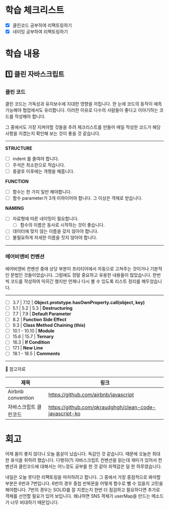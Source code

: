 # 학습 체크리스트

- [x] 클린코드 공부하여 리팩토링하기
- [x] 네이밍 공부하여 리팩토링하기

# 학습 내용

## 1️⃣ 클린 자바스크립트

### 클린 코드

클린 코드는 가독성과 유지보수에 지대한 영향을 끼칩니다. 한 눈에 코드의 동작이 예측 가능해야 협업에서도 유리합니다. 이러한 이유로 다수의 사람들이 좋다고 이야기하는 코드를 작성해야 합니다.

그 중에서도 가장 지켜야할 것들을 추려 체크리스트를 만들어 매일 작성한 코드가 해당 사항을 지켰는지 확인해 보는 것이 좋을 것 같습니다.

---

**STRUCTURE**

- [ ] indent 를 줄여야 합니다.
- [ ] 주석은 최소한으로 적습니다.
- [ ] 중괄호 이후에는 개행을 해줍니다.

**FUNCTION**

- [ ] 함수는 한 가지 일만 해야합니다.
- [ ] 함수 parameter가 3개 이하이어야 합니다. 그 이상은 객체로 받습니다.

**NAMING**

- [ ] 자료형에 따른 네이밍이 필요합니다.
  - [ ] 함수의 이름은 동사로 시작하는 것이 좋습니다.
- [ ] 데이터에 맞지 않는 이름을 갖지 않아야 합니다.
- [ ] 불필요하게 자세한 이름을 짓지 않아야 합니다.

---

### 에어비앤비 컨벤션

에어비앤비 컨벤션 중에 상당 부분이 프리티어에서 자동으로 고쳐주는 것이거나 기본적인 문법인 것들이었습니다. 그럼에도 정말 중요하고 유용한 내용들이 많았습니다. 한번씩 코드를 작성하여 익히긴 했지만 언제나 다시 볼 수 있도록 리스트 정리를 해두었습니다.

---

- [ ] 3.7 | 7.12 | **Object.prototype.hasOwnProperty.call(object, key)**
- [ ] 5.1 | 5.2 | 5.3 | **Destructuring**
- [ ] 7.7 | 7.9 | **Default Parameter**
- [ ] 8.2 | **Function Side Effect**
- [ ] 9.3 | **Class Method Chaining (this)**
- [ ] 10.1 - 10.10 | **Module**
- [ ] 15.6 | 15.7 | **Ternary**
- [ ] 16.3 | **If Condition**
- [ ] 17.1 | **New Line**
- [ ] 18.1 - 18.5 | **Comments**

---

🔗 참고자료

| 제목                  | 링크                                                   |
| --------------------- | ------------------------------------------------------ |
| Airbnb convention     | https://github.com/airbnb/javascript                   |
| 자바스크립트 클린코드 | https://github.com/qkraudghgh/clean-code-javascript-ko |

# 회고

어제 몸이 좋지 않더니 오늘 몸살이 났습니다. 독감인 것 같습니다. 때문에 오늘은 최대한 휴식을 취하려 했습니다. 다행히(?) 자바스크립트 컨벤션을 읽는데 재미가 있어서 컨벤션과 클린코드에 대해서는 어느정도 공부를 한 것 같아 죄책감은 덜 한 하루였습니다.

내일은 오늘 못다한 리팩토링을 마저하려고 합니다. 그 중에서 가장 중점적으로 봐야할 부분은 6번과 7번입니다. 6번의 경우 중첩 반복문을 어떻게 함수로 뺄 수 있을지 고민을 해야합니다. 7번의 경우는 SOLID를 잘 지켰는지 한번 더 점검하고 필요하다면 추가로 객체를 선언할 필요가 있어 보입니다. 왜냐하면 SNS 객체가 userMap을 만드는 메소드가 너무 비대하기 때문입니다.
